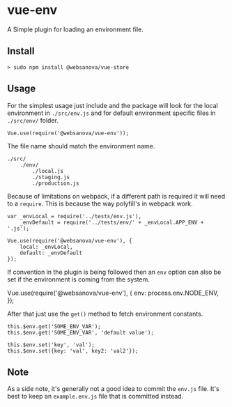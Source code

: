 # vue-env

A Simple plugin for loading an environment file.


## Install

~~~
> sudo npm install @websanova/vue-store
~~~


## Usage

For the simplest usage just include and the package will look for the local environment in `./src/env.js` and for default environment specific files in  `./src/env/` folder.

~~~
Vue.use(require('@websanova/vue-env'));
~~~

The file name should match the environment name.

~~~
./src/
    ./env/
        ./local.js
        ./staging.js
        ./production.js
~~~

Because of limitations on webpack, if a different path is required it will need to a `require`. This is because the way polyfill's in webpack work.

~~~
var _envLocal = require('../tests/env.js'),
    _envDefault = require('../tests/env/' + _envLocal.APP_ENV + '.js');

Vue.use(require('@websanova/vue-env'), {
    local: _envLocal,
    default: _envDefault
});
~~~

If convention in the plugin is being followed then an `env` option can also be set if the environment is coming from the system.

Vue.use(require('@websanova/vue-env'), {
    env: process.env.NODE_ENV,
});

After that just use the `get()` method to fetch environment constants.

~~~
this.$env.get('SOME_ENV_VAR');
this.$env.get('SOME_ENV_VAR', 'default value');

this.$env.set('key', 'val');
this.$env.set({key: 'val', key2: 'val2'});
~~~


## Note

As a side note, it's generally not a good idea to commit the `env.js` file. It's best to keep an `example.env.js` file that is committed instead.